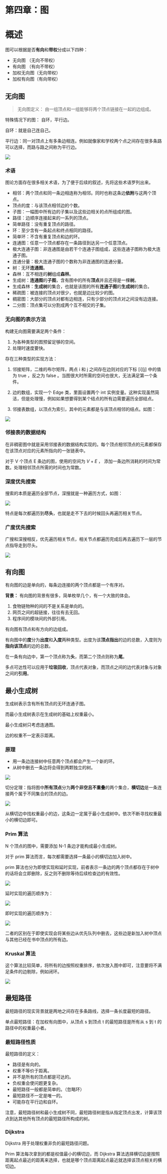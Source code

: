 
# 第四章：图

# 概述

图可以根据是否**有向**和**带权**分成以下四种：

* 无向图    （无向不带权）
* 有向图    （有向不带权）
* 加权无向图（无向带权） 
* 加权有向图（有向带权）

## 无向图

> 无向图定义： 由一组顶点和一组能够将两个顶点链接在一起的边组成。
 
特殊情况下的图： 自环，平行边。

自环：就是自己连自己。

平行边：同一对顶点上有多条边相连。例如就像家和学校两个点之间存在很多条路可以选择，而路与路之间称为平行边。

![](https://gitee.com/weijiew/pic/raw/master/img/20200718191038.png)

### 术语

图论方面存在很多相关术语，为了便于后续的叙述，先将这些术语罗列出来。

* 相邻：两个顶点和同一条边相连称为相邻。同时也称这条边**依附**与这两个顶点。
* 顶点的度：与该顶点相邻边的个数。
* 子图：一幅图中所有边的子集以及这些边相关的点所组成的图。
* 路径：边顺序连接起来的一系列的顶点。
* 简单路径：没有重复顶点的路径。
* 环：至少含有一条起点和终点相同的路径。
* 简单环：不含有重复顶点和边的环。
* 连通图：任意一个顶点都存在一条路径到达另一个任意顶点。
* 极大连通子图：非连通图是由若干个连通子图组成，这些连通子图称为极大连通子图。
* 连通分量：极大连通子图的个数称为非连通图的连通分量。
* 树：无环**连通图**。
* 森林：互不相连的**树**组成**森林**。
* 生成树：**连通图**的**子图**，含有图中的所有**顶点**并且还得是一棵**树**。
* 生成森林：**生成树**的集合，也就是该图的所有**连通子图**的**生成树**的集合。
* 稀疏图：被连接的顶点对很少，也就是边比较少的图。
* 稠密图：大部分的顶点对都有边相连，只有少部分的顶点对之间没有边连接。
* 二分图：顶点集可以分割成两个互不相交的子集。


### 无向图的表示方法

构建无向图需要满足两个条件：

1. 为各种类型的图预留足够的空间。
2. 处理时速度要快。

存在三种类型的实现方法：

1. 邻接矩阵，二维的布尔矩阵，两点 i 和 j 之间存在边则对应的下标 [i][j] 中的值为 true ，反之为 false 。当图很大时所需的空间也很大，无法满足第一个条件。

2. 边的数组，实现一个 Edge 类，里面设置两个 int 实例变量。这种实现虽然简洁，但是处理慢，例如如果想要得到某个结点的所有边需要遍历全部结点。

3. 邻接表数组，以顶点为索引，其中的元素都是与该顶点相邻的结点。如图：

![](https://gitee.com/weijiew/pic/raw/master/img/20200718192742.png)

### 邻接表的数据结构

在非稠密图中就是采用邻接表的数据结构实现的。每个顶点相邻顶点的元素都保存在该顶点对应的元素所指向的一张链表中。

对于 V 个顶点 E 条边的图，使用的空间为 $V+E$ ， 添加一条边所消耗的时间为常数。处理相邻顶点所需的时间也为常数。

### 深度优先搜索

搜索的本质是遍历全部节点，深搜就是一种遍历方式，如图：

![](https://gitee.com/weijiew/pic/raw/master/img/20200718194701.png)

特点是每次都遍历到**尽头**，也就是走不下去的时候回头再遍历相关节点。

### 广度优先搜索

广搜和深搜相反，优先遍历相关节点，相关节点都遍历完成后再去遍历下一层的节点指导走到尽头。

![](https://gitee.com/weijiew/pic/raw/master/img/20200802184626.png)

## 有向图

有向图的边是单向的，每条边连接的两个顶点都是一个有序对。

**背景：** 有向图的背景有很多，简单枚举几个，有一个大致的体会。

1. 食物链物种的间的不是关系是单向的。
2. 网页之间的超链接，往往有去无回。
3. 程序间的模块间的外部引用。

有向图有顶点和有方向的边组成。

有向图中的**度**分为**出度**和**入度**两种类型。出度为该**顶点指出**的边的总数，入度则为**指向该顶点**的边的总数。

在一条有向边中，第一个顶点称为**头**，而第二个顶点则称为**尾**。

多点可达性可以应用于**垃圾回收**，顶点代表对象，而顶点之间的边代表对象与对象之间的**引用**。

## 最小生成树

生成树表示含有所有顶点的无环连通子图。

而最小生成树表示在生成树的基础上权重最小。

最小生成树只考虑连通图。

边的权重不一定表示距离。

### 原理

* 用一条边连接树中任意两个顶点都会产生一个新的环。
* 从树中删去一条边将会得到两颗独立的树。

![](https://gitee.com/weijiew/pic/raw/master/img/20200802185732.png)

切分定理：指将图中**所有顶点**分为**两个非空且不重叠**的两个集合，**横切边**是一条连接两个属于不同集合的顶点的边。

![](https://gitee.com/weijiew/pic/raw/master/img/20200802190023.png)

从横切边中找权重最小的边，这条边一定属于最小生成树中。依次不断寻找权重最小的横切边即可。

### Prim 算法

N 个顶点的图中，需要添加 N-1 条边才能构成最小生成树。

对于 prim 算法而言，每次都需要选择一条最小的横切边加入树中。

prim 算法也分为即使实现和延时实现，前者表示一条边的两个顶点都存在于树中的话将会立即删除，反之则不删除等待后续检查边的有效性。

![](https://gitee.com/weijiew/pic/raw/master/img/20200802193314.png)

延时实现的遍历顺序为：

![](https://gitee.com/weijiew/pic/raw/master/img/20200802193352.png)

即时实现的遍历顺序为：

![](https://gitee.com/weijiew/pic/raw/master/img/20200802193541.png)

二者的区别在于即使实现会将某些边从优先队列中删去，这些边是新加入树中顶点与其他已经在书中顶点的所有边。

### Kruskal 算法

这个算法比较简单，将所有的边按照权重排序，依次放入图中即可，注意要将不满足条件的边剔除，例如闭环。

![](https://gitee.com/weijiew/pic/raw/master/img/20200802193642.png)

## 最短路径

最短路径的现实背景就是两地之间存在多条路线，选择一条长度最短的路径。

单点最短路径：在加权有向图中，从顶点 s 到顶点 t 的最短路径是所有从 s 到 t 的路径中的权重最小者。

### 最短路径性质

最短路径的定义：

* 路径是有向的。
* 权重不等价于距离。
* 并不是所有的顶点都是可达的。
* 负权重会使问题更复杂。
* 最短路径一般都是简单的。（忽略环）
* 最短路径不一定是唯一的。
* 可能存在平行边和自环。

注意，最短路径树和最小生成树不同，最短路径树是指从指定顶点出发，计算该顶点到达其他所有顶点的最短路径所构成的树。

### Dijkstra

Dijkstra 用于处理权重非负的最短路径问题。

Prim 算法每次拿到的都是权值最小的横切边，而 Dijkstra 算法选择横切边是按照距离起点最近的距离来选择，也就是哪个顶点距离起点最近就选择该顶点相关的横切边。

